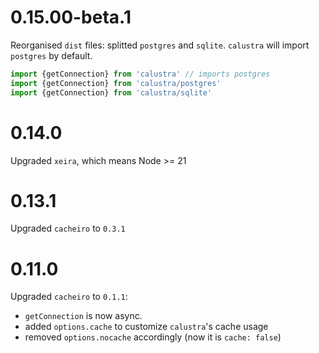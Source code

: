 # 0.15.00-beta.1

Reorganised `dist` files: splitted `postgres` and `sqlite`.
`calustra` will import `postgres` by default.

```js
import {getConnection} from 'calustra' // imports postgres
import {getConnection} from 'calustra/postgres'
import {getConnection} from 'calustra/sqlite'
```

# 0.14.0

Upgraded `xeira`, which means Node >= 21

# 0.13.1

Upgraded `cacheiro` to `0.3.1`


# 0.11.0

Upgraded `cacheiro` to `0.1.1`:
- `getConnection` is now async.
- added `options.cache` to customize `calustra`'s cache usage
- removed `options.nocache` accordingly (now it is `cache: false`)

